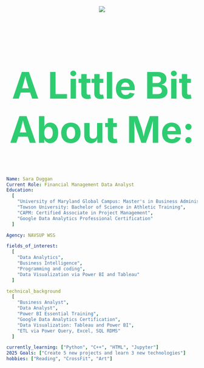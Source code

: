 <p align="center">
<img src="https://capsule-render.vercel.app/api?type=waving&color=auto&height=250&section=header&text=Hello%20there,&#x1F44B%20I'm%20Sara!&fontSize=50" />

<header>
  <h1 style="font-size: 6rem; color: #2ecc71">A Little Bit About Me:</h1>
</header>


```yaml
Name: Sara Duggan
Current Role: Financial Management Data Analyst 
Education:
  [
    "University of Maryland Global Campus: Master's in Business Administration",
    "Towson University: Bachelor of Science in Athletic Training",
    "CAPM: Certified Associate in Project Management",
    "Google Data Analytics Professional Certification"
  ]

Agency: NAVSUP WSS

fields_of_interest:
  [
    "Data Analytics",
    "Business Intelligence",
    "Programming and coding",
    "Data Visualization via Power BI and Tableau"
  ]

technical_background
  [
    "Business Analyst",
    "Data Analyst",
    "Power BI Essential Training",
    "Google Data Analytics Certification",
    "Data Visualization: Tableau and Power BI",
    "ETL via Power Query, Excel, SQL RDMS"
  ]

currently_learning: ["Python", "C++", "HTML", "Jupyter"]
2025 Goals: ["Create 5 new projects and learn 3 new technologies"]
hobbies: ["Reading", "CrossFit", "Art"]          
 ```


